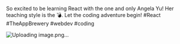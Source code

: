 So excited to be learning React with the one and only Angela Yu! Her teaching style is the 💣. Let the coding adventure begin! #React #TheAppBrewery #webdev #coding

![Uploading image.png…]()
